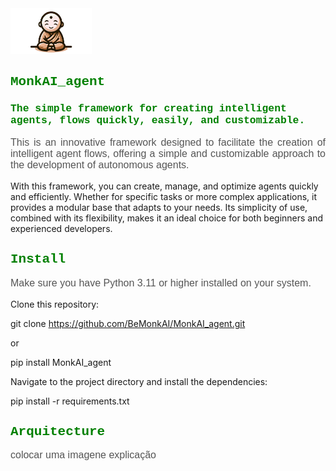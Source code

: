 <img src="mascote_monkai.png" alt="Logo" width="130">


<h2 style="font-family: 'Courier New', monospace; color: green;"> MonkAI_agent</h2>

<h3 style="font-family: 'Courier New', monospace; color: green;"> The simple framework for creating intelligent agents, flows quickly, easily, and customizable.</h3>


<p style="text-align: justify; font-family: Arial, sans-serif; font-size: 16px; color: #555;">
  This is an innovative framework designed to facilitate the creation of intelligent agent flows, offering a simple and customizable approach to the development of autonomous agents.
    
  With this framework, you can create, manage, and optimize agents quickly and efficiently. Whether for specific tasks or more complex applications, it provides a modular base that adapts to your needs. Its simplicity of use, combined with its flexibility, makes it an ideal choice for both beginners and experienced developers.
</p>

<h2 style="font-family: 'Courier New', monospace; color: green;">Install</h2> 

<p style="font-family: Arial, sans-serif; font-size: 16px; color: #555;">
Make sure you have Python 3.11 or higher installed on your system.

Clone this repository:

git clone https://github.com/BeMonkAI/MonkAI_agent.git

or

pip install MonkAI_agent

Navigate to the project directory and install the dependencies:

pip install -r requirements.txt
</p>

<h2 style="font-family: 'Courier New', monospace; color: green;">Arquitecture</h2>  

<p style="font-family: Arial, sans-serif; font-size: 16px; color: #555;">
colocar uma imagene explicação
</p>

